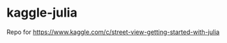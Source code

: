 kaggle-julia
============

Repo for https://www.kaggle.com/c/street-view-getting-started-with-julia

